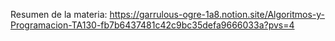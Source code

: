 Resumen de la materia:
https://garrulous-ogre-1a8.notion.site/Algoritmos-y-Programacion-TA130-fb7b6437481c42c9bc35defa9666033a?pvs=4
